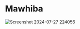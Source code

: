 # Mawhiba

![Screenshot 2024-07-27 224056](https://github.com/user-attachments/assets/fdab23e4-895e-4885-baa6-3716eff3bc70)
